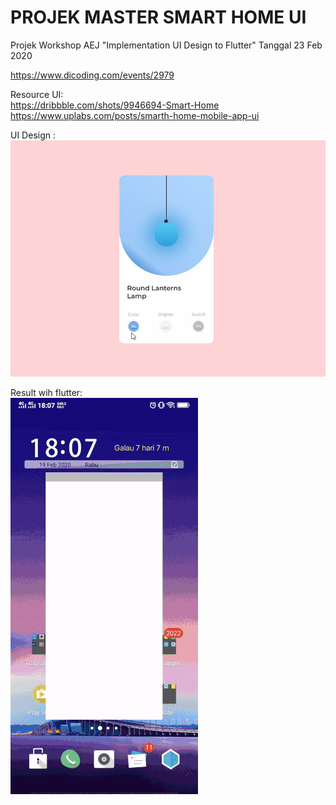 # PROJEK MASTER SMART HOME UI

Projek Workshop AEJ "Implementation UI Design to Flutter"
Tanggal 23 Feb 2020 

https://www.dicoding.com/events/2979


Resource UI: <br>
https://dribbble.com/shots/9946694-Smart-Home <br>
https://www.uplabs.com/posts/smarth-home-mobile-app-ui

UI Design : <br>
<img src="https://github.com/sulthanalihsan/smart_home_UI/blob/master/preview.gif?raw=true">

Result wih flutter: <br>
<img src="https://github.com/sulthanalihsan/smart_home_UI/blob/master/result.gif?raw=true">

